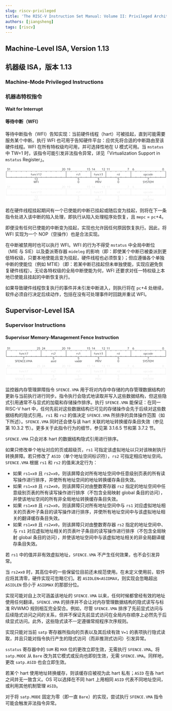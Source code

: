 ```yaml
---
slug: riscv-privileged
title: 'The RISC-V Instruction Set Manual: Volume II: Privileged Architecture'
authors: [jiangsheng]
tags: [riscv]
---
```


<!-- truncate -->

## Machine-Level ISA, Version 1.13

## 机器级 ISA，版本 1.13

### Machine-Mode Privileged Instructions

### 机器态特权指令

#### Wait for Interrupt

#### 等待中断（WFI）

等待中断指令（WFI）告知实现：当前硬件线程（hart）可被挂起，直到可能需要服务某个中断。执行 WFI 也可用于告知硬件平台：应优先将合适的中断路由至该硬件线程。WFI 在所有特权级均可用，并可选择性地在 U 模式可用。当 `mstatus` 中 TW=1 时，该指令可能引发非法指令异常，详见「Virtualization Support in `mstatus` Register」。

![wfi.svg](_assets/svg/light/wfi.svg#gh-light-mode-only)
![wfi.svg](_assets/svg/dark/wfi.svg#gh-dark-mode-only)

若在硬件线程挂起期间有一个已使能的中断已挂起或随后变为挂起，则将在下一条指令处进入该中断的陷入处理，即执行从陷入处理程序处恢复，且 `mepc` = `pc`+4。

即便没有任何已使能的中断变为挂起，实现也允许因任何原因恢复执行。因此，将 WFI 实现为一个 NOP（空操作）也是合法实现。

在中断被禁用时也可以执行 WFI。WFI 的行为不得受 `mstatus` 中全局中断位（MIE 与 SIE）以及委派寄存器 `mideleg` 的影响（即：即使某个中断已被委派到更低特权级，只要本地使能且变为挂起，硬件线程也必须恢复）；但应遵循各个单独中断的使能位（例如 MTIE）（即：若某中断已挂起但未单独使能，实现应避免恢复硬件线程）。无论各特权级的全局中断使能为何，WFI 还要求对任一特权级上本地已使能且挂起的中断恢复执行。

如果导致硬件线程恢复执行的事件并未引发中断进入，则执行将在 `pc`+4 处继续，软件必须自行决定后续动作，包括在没有可处理事件时回跳并重试 WFI。

## Supervisor-Level ISA

### Supervisor Instructions

#### Supervisor Memory-Management Fence Instruction

![sfencevma.svg](_assets/svg/light/sfencevma.svg#gh-light-mode-only)
![sfencevma.svg](_assets/svg/dark/sfencevma.svg#gh-dark-mode-only)

监控器内存管理屏障指令 `SFENCE.VMA`
用于将对内存中存储的内存管理数据结构的更新与当前执行进行同步。指令执行会隐式地读取并写入这些数据结构，但这些隐式引用通常不与显式的加载和存储操作排序。执行
`SFENCE.VMA` 能保证：在同一 RISC-V hart 中，任何先前对这些数据结构已可见的存储操作会先于后续对这些数据结构的隐式引用。`rs1`
和 `rs2` 的值决定 `SFENCE.VMA` 所排序的具体操作范围（如下所述）。`SFENCE.VMA`
同时还会使与该 hart 关联的地址转换缓存条目失效（参见第
10.3.2 节）。更多关于此指令行为的细节，参见第 3.1.6.5 节和第 3.7.2 节。

`SFENCE.VMA` 只会对本 hart 的数据结构隐式引用进行排序。

如果只修改单个地址对应的页或超级页，`rs1` 可指定该虚拟地址以只对该映射执行转换屏障。若只修改了
`ASID`（单个地址空间标识符），`rs2` 可指定相应地址空间。`SFENCE.VMA` 根据 `rs1` 和
`rs2` 的值来决定行为：

- 如果 `rs1=x0` 且 `rs2=x0`，则该屏障会对所有地址空间中任意级别页表的所有读写操作进行排序，并使所有地址空间的地址转换缓存条目失效。
- 如果 `rs1=x0` 且 `rs2≠x0`，则该屏障只对由整数寄存器 `rs2`
  指定的地址空间中任意级别页表的所有读写操作进行排序（不包含全局映射
  global 条目的访问），并使该地址空间的所有非全局地址转换缓存条目失效。
- 如果 `rs1≠x0` 且 `rs2=x0`，则该屏障只对所有地址空间中与 `rs1`
  对应虚拟地址相关的页表叶子条目的读写操作进行排序，并使所有地址空间中与该虚拟地址相关的翻译缓存条目失效。
- 如果 `rs1≠x0` 且 `rs2≠x0`，则该屏障只对由整数寄存器 `rs2` 指定的地址空间中、与
  `rs1`
  对应虚拟地址相关的页表叶子条目的读写操作进行排序（不包含全局映射 global
  条目的访问），并使该地址空间中与该虚拟地址相关的非全局翻译缓存条目失效。

若 `rs1` 中的值并非有效虚拟地址，`SFENCE.VMA` 不产生任何效果，也不会引发异常。

当 `rs2≠x0` 时，其高位中的一些保留位目前还未规范使用。在未定义使用前，软件应将其清零，硬件实现可忽略它们。若
`ASIDLEN<ASIDMAX`，则实现会忽略超出 `ASIDLEN` 但小于 `ASIDMAX` 的那部分位。

实现可能对自上次可涵盖该地址的 `SFENCE.VMA` 以来，任何时候都曾经有效的地址使用任何翻译。`SFENCE.VMA`
的排序并不会让对内存管理数据结构的隐式读写与标准 RVWMO 规则相互完全契合。例如，尽管
`SFENCE.VMA`
排序了先前显式访问与后续隐式访问之间的关系，但并不保证先前显式访问在全局内存顺序上必然先于后续显式访问。此外，这些隐式读不一定遵循常规程序次序规则。

实现只能对当前 `satp` 寄存器所指向的页表以及其后续有效 `V=1`
的表项执行隐式读取，并且只能对指令执行产生的隐式访问（而非推测式访问）引发异常。

`sstatus` 寄存器中的 `SUM` 和 `MXR` 位的更改立即生效，无需执行 `SFENCE.VMA`。将
`satp.MODE` 从
`Bare` 改为其它模式或反向也即刻生效，无需 `SFENCE.VMA`。同样地，更改 `satp.ASID`
也会立即生效。

若某个 hart 使用地址转换缓存，则该缓存应被视为此 hart 私有；`ASID` 在各 hart
之间并无一致含义。OS 可以选择在不同 hart 上用相同
`ASID` 代表不同地址空间，或利用其他机制管理 `ASID`。

对于将 `satp.MODE` 固定为零（即一直 `Bare`）的实现，尝试执行 `SFENCE.VMA`
指令可能会触发非法指令异常。
